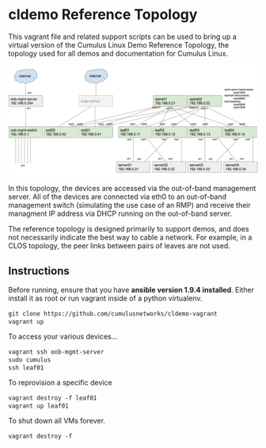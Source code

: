 cldemo Reference Topology
=========================
This vagrant file and related support scripts can be used to bring up a virtual
version of the Cumulus Linux Demo Reference Topology, the topology used for all
demos and documentation for Cumulus Linux.

![Reference Configuration](https://raw.githubusercontent.com/CumulusNetworks/cldemo-vagrant/master/cldemo-topology.png?token=ABJsK6jGmw3Slo6RDVIDzPnq-tndwgmoks5W7Er4wA%3D%3D)

In this topology, the devices are accessed via the out-of-band management server.
All of the devices are connected via eth0 to an out-of-band management switch
(simulating the use case of an RMP) and receive their managment IP address via
DHCP running on the out-of-band server.

The reference topology is designed primarily to support demos, and does not
necessarily indicate the best way to cable a network. For example, in a CLOS
topology, the peer links between pairs of leaves are not used.


Instructions
------------
Before running, ensure that you have **ansible version 1.9.4 installed**. Either install it as root or run vagrant inside of a python virtualenv.

    git clone https://github.com/cumulusnetworks/cldemo-vagrant
    vagrant up

To access your various devices...

    vagrant ssh oob-mgmt-server
    sudo cumulus
    ssh leaf01

To reprovision a specific device

    vagrant destroy -f leaf01
    vagrant up leaf01

To shut down all VMs forever.

    vagrant destroy -f
